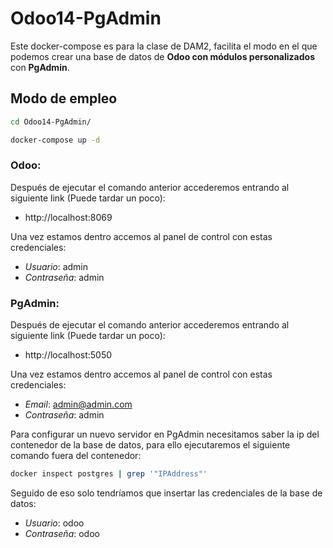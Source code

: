 # Odoo14-PgAdmin

Este docker-compose es para la clase de DAM2, facilita el modo en el que podemos crear una base de datos de **Odoo con módulos personalizados** con **PgAdmin**.

## Modo de empleo
```Bash
cd Odoo14-PgAdmin/
```
```Bash
docker-compose up -d
```
### Odoo:
Después de ejecutar el comando anterior accederemos entrando al siguiente link (Puede tardar un poco): 
- http://localhost:8069

Una vez estamos dentro accemos al panel de control con estas credenciales: 
- *Usuario*: admin  
- *Contraseña*: admin

### PgAdmin:
Después de ejecutar el comando anterior accederemos entrando al siguiente link (Puede tardar un poco): 
- http://localhost:5050  

Una vez estamos dentro accemos al panel de control con estas credenciales:
- *Email*: admin@admin.com  
- *Contraseña*: admin 

Para configurar un nuevo servidor en PgAdmin necesitamos saber la ip del contenedor de la base de datos, para ello ejecutaremos el siguiente comando fuera del contenedor:
```Bash
docker inspect postgres | grep '"IPAddress"'
```
Seguido de eso solo tendríamos que insertar las credenciales de la base de datos:
- *Usuario*: odoo  
- *Contraseña*: odoo

